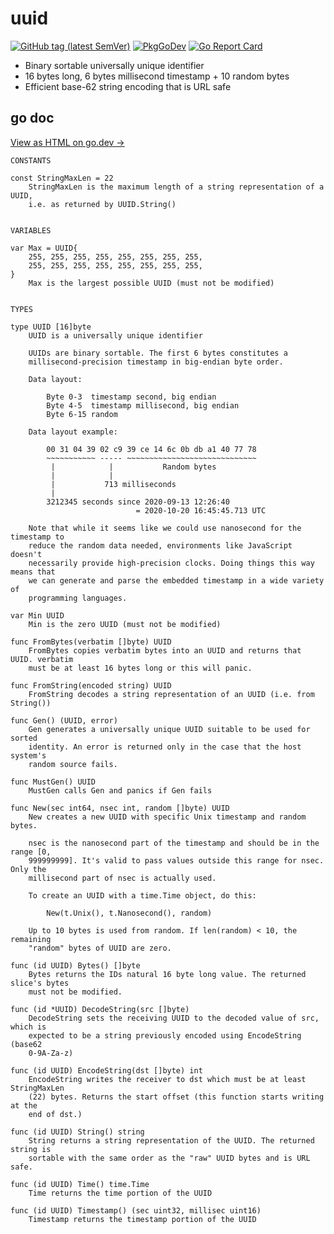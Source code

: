 # uuid

[![GitHub tag (latest SemVer)](https://img.shields.io/github/tag/rsms/go-uuid.svg)][godoc]
[![PkgGoDev](https://pkg.go.dev/badge/github.com/rsms/go-uuid)][godoc]
[![Go Report Card](https://goreportcard.com/badge/github.com/rsms/go-uuid)](https://goreportcard.com/report/github.com/rsms/go-uuid)

[godoc]: https://pkg.go.dev/github.com/rsms/go-uuid

- Binary sortable universally unique identifier
- 16 bytes long, 6 bytes millisecond timestamp + 10 random bytes
- Efficient base-62 string encoding that is URL safe


## go doc

[View as HTML on go.dev →][godoc]

```
CONSTANTS

const StringMaxLen = 22
    StringMaxLen is the maximum length of a string representation of a UUID,
    i.e. as returned by UUID.String()


VARIABLES

var Max = UUID{
    255, 255, 255, 255, 255, 255, 255, 255,
    255, 255, 255, 255, 255, 255, 255, 255,
}
    Max is the largest possible UUID (must not be modified)


TYPES

type UUID [16]byte
    UUID is a universally unique identifier

    UUIDs are binary sortable. The first 6 bytes constitutes a
    millisecond-precision timestamp in big-endian byte order.

    Data layout:

        Byte 0-3  timestamp second, big endian
        Byte 4-5  timestamp millisecond, big endian
        Byte 6-15 random

    Data layout example:

        00 31 04 39 02 c9 39 ce 14 6c 0b db a1 40 77 78
        ~~~~~~~~~~~ ----- ~~~~~~~~~~~~~~~~~~~~~~~~~~~~~
         |            |           Random bytes
         |            |
         |           713 milliseconds
         |
        3212345 seconds since 2020-09-13 12:26:40
                            = 2020-10-20 16:45:45.713 UTC

    Note that while it seems like we could use nanosecond for the timestamp to
    reduce the random data needed, environments like JavaScript doesn't
    necessarily provide high-precision clocks. Doing things this way means that
    we can generate and parse the embedded timestamp in a wide variety of
    programming languages.

var Min UUID
    Min is the zero UUID (must not be modified)

func FromBytes(verbatim []byte) UUID
    FromBytes copies verbatim bytes into an UUID and returns that UUID. verbatim
    must be at least 16 bytes long or this will panic.

func FromString(encoded string) UUID
    FromString decodes a string representation of an UUID (i.e. from String())

func Gen() (UUID, error)
    Gen generates a universally unique UUID suitable to be used for sorted
    identity. An error is returned only in the case that the host system's
    random source fails.

func MustGen() UUID
    MustGen calls Gen and panics if Gen fails

func New(sec int64, nsec int, random []byte) UUID
    New creates a new UUID with specific Unix timestamp and random bytes.

    nsec is the nanosecond part of the timestamp and should be in the range [0,
    999999999]. It's valid to pass values outside this range for nsec. Only the
    millisecond part of nsec is actually used.

    To create an UUID with a time.Time object, do this:

        New(t.Unix(), t.Nanosecond(), random)

    Up to 10 bytes is used from random. If len(random) < 10, the remaining
    "random" bytes of UUID are zero.

func (id UUID) Bytes() []byte
    Bytes returns the IDs natural 16 byte long value. The returned slice's bytes
    must not be modified.

func (id *UUID) DecodeString(src []byte)
    DecodeString sets the receiving UUID to the decoded value of src, which is
    expected to be a string previously encoded using EncodeString (base62
    0-9A-Za-z)

func (id UUID) EncodeString(dst []byte) int
    EncodeString writes the receiver to dst which must be at least StringMaxLen
    (22) bytes. Returns the start offset (this function starts writing at the
    end of dst.)

func (id UUID) String() string
    String returns a string representation of the UUID. The returned string is
    sortable with the same order as the "raw" UUID bytes and is URL safe.

func (id UUID) Time() time.Time
    Time returns the time portion of the UUID

func (id UUID) Timestamp() (sec uint32, millisec uint16)
    Timestamp returns the timestamp portion of the UUID

```
